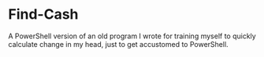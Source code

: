 # Find-Cash
A PowerShell version of an old program I wrote for training myself to quickly calculate change in my head, just to get accustomed to PowerShell.
